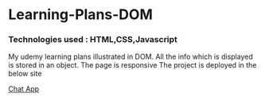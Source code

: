 # Learning-Plans-DOM
### Technologies used : HTML,CSS,Javascript

My udemy learning plans illustrated in DOM. All the info which is displayed is stored in an object.
The page is responsive
The project is deployed in the below site

[Chat App](https://stoic-kowalevski-9e4354.netlify.app/)
